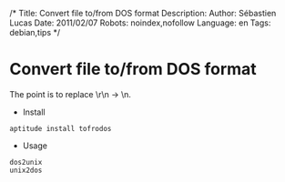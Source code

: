 /*
Title: Convert file to/from DOS format
Description: 
Author: Sébastien Lucas
Date: 2011/02/07
Robots: noindex,nofollow
Language: en
Tags: debian,tips
*/
# Convert file to/from DOS format

The point is to replace \r\n -> \n.

*	Install
```
aptitude install tofrodos
```

*	Usage
```
dos2unix
unix2dos
```





